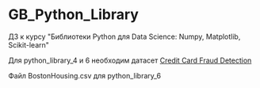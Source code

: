 # GB_Python_Library
ДЗ к курсу "Библиотеки Python для Data Science: Numpy, Matplotlib, Scikit-learn"

Для python_library_4 и 6 необходим датасет [Credit Card Fraud Detection](https://www.kaggle.com/mlg-ulb/creditcardfraud)

Файл BostonHousing.csv для python_library_6
